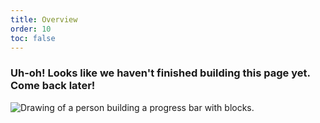 ```yaml
---
title: Overview
order: 10
toc: false
---
```

### Uh-oh! Looks like we haven't finished building this page yet. Come back later!

![Drawing of a person building a progress bar with blocks.](/assets/img/downloading.svg "Just a few more pieces to go before it is ready...")